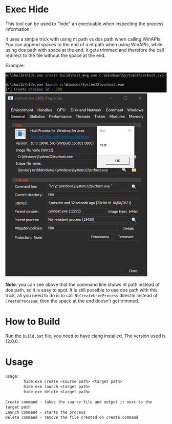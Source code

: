 # Exec Hide
This tool can be used to "hide" an exectuable
when inspecting the process information.

It uses a simple trick with using nt path vs dos path when calling WinAPIs.
You can append spaces to the end of a nt path when using WinAPIs,
while using dos path with space at the end, it gets trimmed and therefore
the call redirect to the file without the space at the end.

Example:

![command line example](./imgs/command_line.png)
![process info](./imgs/process_info.png)

__Note__:
you can see above that the command line shows nt path instead of dos path,
so it is easy to spot.
It is still possible to use dos path with this trick,
all you need to do is to call `NtCreateUserProcess`
directly instead of `CreateProcessW`,
then the space at the end doesn't get trimmed.


# How to Build
Run the `build.bat` file,
you need to have clang installed.
The version used is 12.0.0.


# Usage
```shell
usage:
        hide.exe create <source path> <target path>
        hide.exe launch <target path>
        hide.exe delete <target path>

Create command - takes the source file and output it next to the target path
Launch command - starts the process
Delete command - remove the file created on create command
```
